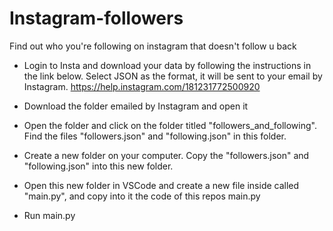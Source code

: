 # Instagram-followers

Find out who you're following on instagram that doesn't follow u back 

- Login to Insta and download your data by following the instructions in the link below. Select JSON as the format, it will be sent to your email by Instagram. https://help.instagram.com/181231772500920

- Download the folder emailed by Instagram and open it

- Open the folder and click on the folder titled "followers_and_following". Find the files "followers.json" and "following.json" in this folder.

- Create a new folder on your computer. Copy the "followers.json" and "following.json" into this new folder.

- Open this new folder in VSCode and create a new file inside called "main.py", and copy into it the code of this repos main.py

- Run main.py
